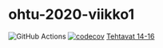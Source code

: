 # ohtu-2020-viikko1
![GitHub Actions](https://github.com/glinoen/ohtu-2020-viikko1/workflows/Java%20CI%20with%20Gradle/badge.svg)
[![codecov](https://codecov.io/gh/glinoen/ohtu-2020-viikko1/branch/main/graph/badge.svg?token=0P27996O7M)](https://codecov.io/gh/glinoen/ohtu-2020-viikko1)
[Tehtavat 14-16](https://github.com/glinoen/ohtu-tehtavat-s2020)
